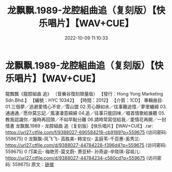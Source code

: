 ﻿---
title: 龙飘飘.1989-龙腔組曲追（复刻版）【快乐唱片】【WAV+CUE】
date: 2022-10-09 11:10:33
categories: WAV车载音乐、镜像
tags: 华语中文
---
# 龙飘飘.1989-龙腔組曲追（复刻版）【快乐唱片】【WAV+CUE】

龍飄飄《龍腔組曲 追》
（音樂谷復刻限量版）
【發行：Hong Yong Marketing Sdn.Bhd.】
【編號：HYC 10342】
【時間：2012】
【介質：1CD】
專輯曲目:
01.三個夢／逃避愛情心不安／雪山盟
02.芳心靜如水／往事難追憶／夢里纏綿
03.通通通／愿你莫忘記／風凄凄意綿綿
04.追／往事只能回味／唱首情歌給誰聽
05.教我認識你／幾時再回頭／不如早點分離
06.請時常寫信給我／愛情花再開／一封情書
龙飘飘.1989 - 龙腔組曲 追（复刻版）【快乐唱片】【WAV+CUE】.rar: https://url27.ctfile.com/f/9388027-690584216-cb9189?p=559675
(访问密码: 559675)
0 龙飘飘-凤飞飞- 高胜美- 韩宝仪- 孟庭苇-千百惠-奚秀兰: https://url27.ctfile.com/d/9388027-44784228-f396d4?p=559675
(访问密码: 559675)
0 邝美云- 梅艳芳-莫文蔚- 萧亚轩- 孙燕姿-辛晓琪-容祖儿: https://url27.ctfile.com/d/9388027-44784234-c580cd?p=559675
(访问密码: 559675)
原文：[链接](https://blog.sina.com.cn/s/blog_1647c7e7601030zu7.html)